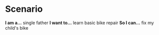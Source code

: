 # Scenario

**I am a…** single father
**I want to…** learn basic bike repair
**So I can…** fix my child's bike
